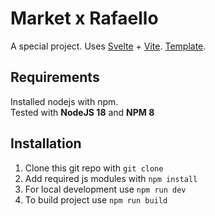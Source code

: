 # Market x Rafaello
A special project. Uses [Svelte](https://svelte.dev/) + [Vite](https://vitejs.dev/).
[Template](https://github.com/vitejs/vite/tree/main/packages/create-vite/template-svelte).

## Requirements
Installed nodejs with npm.  
Tested with **NodeJS 18** and **NPM 8** 

## Installation
1. Clone this git repo with `git clone`
2. Add required js modules with `npm install`
3. For local development use `npm run dev`
4. To build project use `npm run build`

